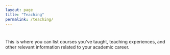 ```yaml
---
layout: page
title: "Teaching"
permalink: /teaching/
---
```

#
This is where you can list courses you've taught, teaching experiences, and other relevant information related to your academic career.
